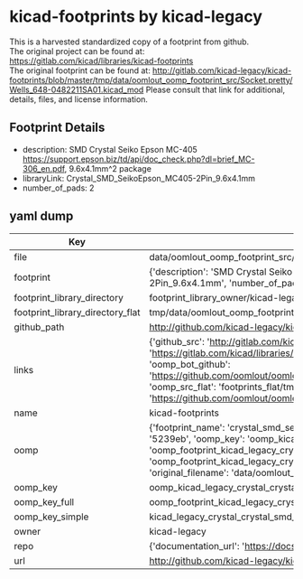 # kicad-footprints by kicad-legacy  
This is a harvested standardized copy of a footprint from github.  
The original project can be found at:  
https://gitlab.com/kicad/libraries/kicad-footprints  
The original footprint can be found at:
http://gitlab.com/kicad-legacy/kicad-footprints/blob/master/tmp/data/oomlout_oomp_footprint_src/Socket.pretty/Wells_648-0482211SA01.kicad_mod
Please consult that link for additional, details, files, and license information.  
## Footprint Details
* description: SMD Crystal Seiko Epson MC-405 https://support.epson.biz/td/api/doc_check.php?dl=brief_MC-306_en.pdf, 9.6x4.1mm^2 package  
* libraryLink: Crystal_SMD_SeikoEpson_MC405-2Pin_9.6x4.1mm  
* number_of_pads: 2  
## yaml dump  
| Key | Value |  
| --- | --- |  
| file | data/oomlout_oomp_footprint_src/kicad-footprints/Crystal.pretty/Crystal_SMD_SeikoEpson_MC405-2Pin_9.6x4.1mm.kicad_mod |  
| footprint | {'description': 'SMD Crystal Seiko Epson MC-405 https://support.epson.biz/td/api/doc_check.php?dl=brief_MC-306_en.pdf, 9.6x4.1mm^2 package', 'libraryLink': 'Crystal_SMD_SeikoEpson_MC405-2Pin_9.6x4.1mm', 'number_of_pads': 2} |  
| footprint_library_directory | footprint_library_owner/kicad-legacy_kicad-footprints |  
| footprint_library_directory_flat | tmp/data/oomlout_oomp_footprint_src/footprints_flat/kicad_legacy_crystal_crystal_smd_seikoepson_mc405_2pin_9_6x4_1mm/working |  
| github_path | http://github.com/kicad-legacy/kicad-footprints/blob/master/tmp/data/oomlout_oomp_footprint_src/Crystal.pretty/Crystal_SMD_SeikoEpson_MC405-2Pin_9.6x4.1mm.kicad_mod |  
| links | {'github_src': 'http://gitlab.com/kicad-legacy/kicad-footprints/blob/master/tmp/data/oomlout_oomp_footprint_src/Socket.pretty/Wells_648-0482211SA01.kicad_mod', 'github_src_repo': 'https://gitlab.com/kicad/libraries/kicad-footprints', 'oomp_bot': 'tmp/data/oomlout_oomp_footprint_src/footprints/kicad_legacy_crystal_crystal_smd_seikoepson_mc405_2pin_9_6x4_1mm/working', 'oomp_bot_github': 'https://github.com/oomlout/oomlout_oomp_footprint_bot/tree/main/tmp/data/oomlout_oomp_footprint_src/footprints/kicad_legacy_crystal_crystal_smd_seikoepson_mc405_2pin_9_6x4_1mm/working', 'oomp_src_flat': 'footprints_flat/tmp/data/oomlout_oomp_footprint_src/footprints_flat/kicad_legacy_crystal_crystal_smd_seikoepson_mc405_2pin_9_6x4_1mm/working', 'oomp_src_flat_github': 'https://github.com/oomlout/oomlout_oomp_footprint_src/tree/main/tmp/data/oomlout_oomp_footprint_src/footprints_flat/kicad_legacy_crystal_crystal_smd_seikoepson_mc405_2pin_9_6x4_1mm/working'} |  
| name | kicad-footprints |  
| oomp | {'footprint_name': 'crystal_smd_seikoepson_mc405_2pin_9_6x4_1mm', 'library_name': 'crystal', 'md5': '5239eb01e342bb275d7ed6e06a4028a1', 'md5_10': '5239eb01e3', 'md5_5': '5239e', 'md5_6': '5239eb', 'oomp_key': 'oomp_kicad_legacy_crystal_crystal_smd_seikoepson_mc405_2pin_9_6x4_1mm', 'oomp_key_extra': 'oomp_footprint_kicad_legacy_crystal_crystal_smd_seikoepson_mc405_2pin_9_6x4_1mm', 'oomp_key_full': 'oomp_footprint_kicad_legacy_crystal_crystal_smd_seikoepson_mc405_2pin_9_6x4_1mm_5239eb', 'oomp_key_simple': 'kicad_legacy_crystal_crystal_smd_seikoepson_mc405_2pin_9_6x4_1mm', 'original_filename': 'data/oomlout_oomp_footprint_src/kicad-footprints/Crystal.pretty/Crystal_SMD_SeikoEpson_MC405-2Pin_9.6x4.1mm.kicad_mod', 'owner_name': 'kicad_legacy'} |  
| oomp_key | oomp_kicad_legacy_crystal_crystal_smd_seikoepson_mc405_2pin_9_6x4_1mm |  
| oomp_key_full | oomp_footprint_kicad_legacy_crystal_crystal_smd_seikoepson_mc405_2pin_9_6x4_1mm |  
| oomp_key_simple | kicad_legacy_crystal_crystal_smd_seikoepson_mc405_2pin_9_6x4_1mm |  
| owner | kicad-legacy |  
| repo | {'documentation_url': 'https://docs.github.com/rest/repos/repos#get-a-repository', 'message': 'Not Found'} |  
| url | http://github.com/kicad-legacy/kicad-footprints |  

